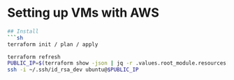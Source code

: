 # Setting up VMs with AWS

```sh
## Install
```sh
terraform init / plan / apply

terraform refresh
PUBLIC_IP=$(terraform show -json | jq -r .values.root_module.resources[0].values.public_ip)
ssh -i ~/.ssh/id_rsa_dev ubuntu@$PUBLIC_IP
```